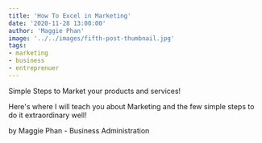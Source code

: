 ```yaml
---
title: 'How To Excel in Marketing'
date: '2020-11-28 13:00:00'
author: 'Maggie Phan'
image: '../../images/fifth-post-thumbnail.jpg'
tags:
- marketing
- business
- entreprenuer
---
```


Simple Steps to Market your products and services!

Here's where I will teach you about Marketing and the few simple steps to do it extraordinary well!

by Maggie Phan - Business Administration
